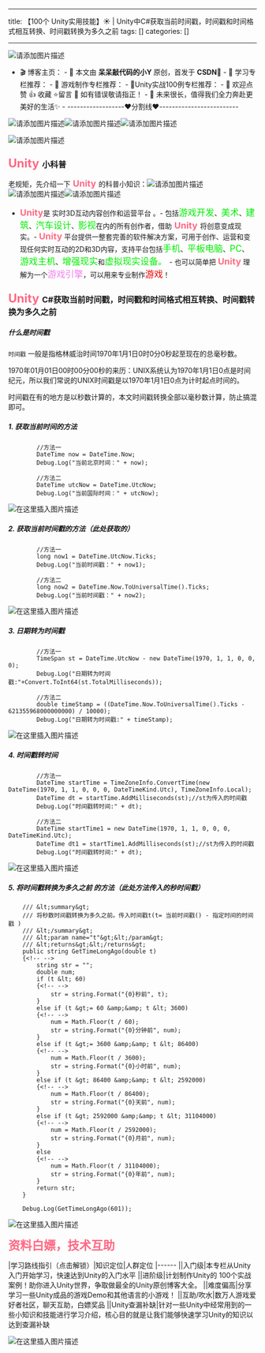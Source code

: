 
--- 
title:  【100个 Unity实用技能】☀️ | Unity中C#获取当前时间戳，时间戳和时间格式相互转换、时间戳转换为多久之前 
tags: []
categories: [] 

---
<img src="https://img-blog.csdnimg.cn/4ea0ad75b9c145e5ba7d219b7e425099.png" alt="请添加图片描述">

>  
 -  🎬 博客主页： -  🎥 本文由 **呆呆敲代码的小Y** 原创，首发于 **CSDN**🙉 -  🎄 学习专栏推荐： -  🌲 游戏制作专栏推荐： -  🌲Unity实战100例专栏推荐： -  🏅 欢迎点赞 👍 收藏 ⭐留言 📝 如有错误敬请指正！ -  📆 未来很长，值得我们全力奔赴更美好的生活✨ -  ------------------❤️分割线❤️-------------------------  


<img src="https://img-blog.csdnimg.cn/fca9590298da4004906d83d81f4ca0e6.gif" alt="请添加图片描述"><img src="https://img-blog.csdnimg.cn/fca9590298da4004906d83d81f4ca0e6.gif" alt="请添加图片描述"><img src="https://img-blog.csdnimg.cn/fca9590298da4004906d83d81f4ca0e6.gif" alt="请添加图片描述">

<img src="https://img-blog.csdnimg.cn/01e7ec91f0984ce4a166bf72cb52bea5.gif" alt="请添加图片描述">

### <font color="#ff6984" size="5"> Unity </font>小科普

老规矩，先介绍一下<font color="#ff6984" size="4"> **Unity** </font>的科普小知识：<img src="https://img-blog.csdnimg.cn/fca9590298da4004906d83d81f4ca0e6.gif" alt="请添加图片描述"><img src="https://img-blog.csdnimg.cn/fca9590298da4004906d83d81f4ca0e6.gif" alt="请添加图片描述"><img src="https://img-blog.csdnimg.cn/fca9590298da4004906d83d81f4ca0e6.gif" alt="请添加图片描述">
- <font color="#ff6984" size="4">**Unity**</font>是 实时3D互动内容创作和运营平台 。- 包括<font color="#green" size="4">游戏开发</font>、<font color="#green" size="4">美术</font>、<font color="#green" size="4">建筑</font>、<font color="#green" size="4">汽车设计</font>、<font color="#green" size="4">影视</font>在内的所有创作者，借助<font color="#ff6984" size="4"> **Unity** </font>将创意变成现实。- <font color="#ff6e84" size="4">**Unity**</font> 平台提供一整套完善的软件解决方案，可用于创作、运营和变现任何实时互动的2D和3D内容，支持平台包括<font color="#green" size="4">手机</font>、<font color="#green" size="4">平板电脑</font>、<font color="#green" size="4">PC</font>、<font color="#green" size="4">游戏主机</font>、<font color="#green" size="4">增强现实</font>和<font color="#green" size="4">虚拟现实设备。 </font>- 也可以简单把 <font color="#ff6e84" size="4">**Unity**</font> 理解为一个<font color="#ee82ee" size="4">游戏引擎</font>，可以用来专业制作<font color="#ee0000" size="4">游戏</font>！
### <font color="#ff6984" size="5"> Unity </font>C#获取当前时间戳，时间戳和时间格式相互转换、时间戳转换为多久之前

##### 什么是时间戳

`时间戳` 一般是指格林威治时间1970年1月1日0时0分0秒起至现在的总毫秒数。

1970年01月01日00时00分00秒的来历：UNIX系统认为1970年1月1日0点是时间纪元，所以我们常说的UNIX时间戳是以1970年1月1日0点为计时起点时间的。

>  
 时间戳在有的地方是以秒数计算的，本文时间戳转换全部以毫秒数计算，防止搞混即可。 


##### 1. 获取当前时间的方法

```
        //方法一
        DateTime now = DateTime.Now;
        Debug.Log("当前北京时间：" + now);
        
        //方法二
        DateTime utcNow = DateTime.UtcNow;
        Debug.Log("当前国际时间：" + utcNow);

```

<img src="https://img-blog.csdnimg.cn/4e630da69e7145f69cdeb5b2dd4a04bb.png" alt="在这里插入图片描述">

##### 2. 获取当前时间戳的方法（此处获取的）

```
        //方法一
        long now1 = DateTime.UtcNow.Ticks;
        Debug.Log("当前时间戳：" + now1);
        
        //方法二
        long now2 = DateTime.Now.ToUniversalTime().Ticks;
        Debug.Log("当前时间戳：" + now2);

```

<img src="https://img-blog.csdnimg.cn/b4e895c7ab4b45158fce210d8b6b7de0.png" alt="在这里插入图片描述">

##### 3. 日期转为时间戳

```
        //方法一
        TimeSpan st = DateTime.UtcNow - new DateTime(1970, 1, 1, 0, 0, 0);
        Debug.Log("日期转为时间戳:"+Convert.ToInt64(st.TotalMilliseconds));
        
        //方法二
        double timeStamp = ((DateTime.Now.ToUniversalTime().Ticks - 621355968000000000) / 10000);
        Debug.Log("日期转为时间戳:" + timeStamp);

```

<img src="https://img-blog.csdnimg.cn/80e38b163837451d8ccfb75dd1f792c6.png" alt="在这里插入图片描述">

##### 4. 时间戳转时间

```
        //方法一
        DateTime startTime = TimeZoneInfo.ConvertTime(new DateTime(1970, 1, 1, 0, 0, 0, DateTimeKind.Utc), TimeZoneInfo.Local);
        DateTime dt = startTime.AddMilliseconds(st);//st为传入的时间戳
        Debug.Log("时间戳转时间:" + dt);
        
        //方法二
        DateTime startTime1 = new DateTime(1970, 1, 1, 0, 0, 0, DateTimeKind.Utc);
        DateTime dt1 = startTime1.AddMilliseconds(st);//st为传入的时间戳
        Debug.Log("时间戳转时间:" + dt);

```

<img src="https://img-blog.csdnimg.cn/942e9b738d1f4928a66be96347fdbe38.png" alt="在这里插入图片描述">

##### 5. 将时间戳转换为多久之前 的方法（此处方法传入的秒时间戳）

```
    /// &lt;summary&gt;
    /// 将秒数时间戳转换为多久之前。传入时间戳t(t= 当前时间戳() - 指定时间的时间戳 )
    /// &lt;/summary&gt;
    /// &lt;param name="t"&gt;&lt;/param&gt;
    /// &lt;returns&gt;&lt;/returns&gt;
    public string GetTimeLongAgo(double t)
    {<!-- -->
        string str = "";
        double num;
        if (t &lt; 60)
        {<!-- -->
            str = string.Format("{0}秒前", t);
        }
        else if (t &gt;= 60 &amp;&amp; t &lt; 3600)
        {<!-- -->
            num = Math.Floor(t / 60);
            str = string.Format("{0}分钟前", num);
        }
        else if (t &gt;= 3600 &amp;&amp; t &lt; 86400)
        {<!-- -->
            num = Math.Floor(t / 3600);
            str = string.Format("{0}小时前", num);
        }
        else if (t &gt; 86400 &amp;&amp; t &lt; 2592000)
        {<!-- -->
            num = Math.Floor(t / 86400);
            str = string.Format("{0}天前", num);
        }
        else if (t &gt; 2592000 &amp;&amp; t &lt; 31104000)
        {<!-- -->
            num = Math.Floor(t / 2592000);
            str = string.Format("{0}月前", num);
        }
        else
        {<!-- -->
            num = Math.Floor(t / 31104000);
            str = string.Format("{0}年前", num);
        }
        return str;
    }

```

```
	Debug.Log(GetTimeLongAgo(601));

```

<img src="https://img-blog.csdnimg.cn/e10e72828ff642428ce2268019ec03af.png" alt="在这里插入图片描述">

<font color="#ff6984" size="5"> **资料白嫖，技术互助**</font>

|学习路线指引（点击解锁）|知识定位|人群定位
|------
||入门级|本专栏从Unity入门开始学习，快速达到Unity的入门水平
||进阶级|计划制作Unity的 100个实战案例！助你进入Unity世界，争取做最全的Unity原创博客大全。
||难度偏高|分享学习一些Unity成品的游戏Demo和其他语言的小游戏！
||互助/吹水|数万人游戏爱好者社区，聊天互助，白嫖奖品
||Unity查漏补缺|针对一些Unity中经常用到的一些小知识和技能进行学习介绍，核心目的就是让我们能够快速学习Unity的知识以达到查漏补缺

<img src="https://img-blog.csdnimg.cn/20210613033645219.gif#pic_center" alt="在这里插入图片描述">
